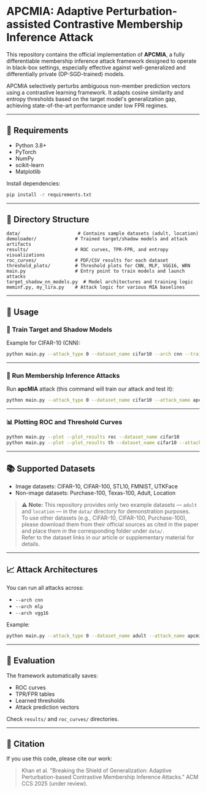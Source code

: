 # APCMIA: Adaptive Perturbation-assisted Contrastive Membership Inference Attack

This repository contains the official implementation of **APCMIA**, a fully differentiable membership inference attack framework designed to operate in black-box settings, especially effective against well-generalized and differentially private (DP-SGD-trained) models.

APCMIA selectively perturbs ambiguous non-member prediction vectors using a contrastive learning framework. It adapts cosine similarity and entropy thresholds based on the target model's generalization gap, achieving state-of-the-art performance under low FPR regimes.

---

## 🧠 Requirements

- Python 3.8+
- PyTorch
- NumPy
- scikit-learn
- Matplotlib

Install dependencies:

```bash
pip install -r requirements.txt
```

---

## 📁 Directory Structure

```
data/                     # Contains sample datasets (adult, location)
demoloader/              # Trained target/shadow models and attack artifacts
results/                 # ROC curves, TPR-FPR, and entropy visualizations
roc_curves/              # PDF/CSV results for each dataset
threshold_plots/         # Threshold plots for CNN, MLP, VGG16, WRN
main.py                  # Entry point to train models and launch attacks
target_shadow_nn_models.py  # Model architectures and training logic
meminf.py, my_lira.py    # Attack logic for various MIA baselines
```

---

## 🏃 Usage

### 🔧 Train Target and Shadow Models

Example for CIFAR-10 (CNN):

```bash
python main.py --attack_type 0 --dataset_name cifar10 --arch cnn --train_model
```

---

### 🚨 Run Membership Inference Attacks

Run **apcMIA** attack (this command will train our attack and test it):

```bash
python main.py --attack_type 0 --dataset_name cifar10 --attack_name apcmia --arch cnn --apcmia_cluster
```

---

### 📊 Plotting ROC and Threshold Curves

```bash
python main.py --plot --plot_results roc --dataset_name cifar10
python main.py --plot --plot_results th --dataset_name cifar10 --attack_name apcmia
```

---

## 📚 Supported Datasets

- Image datasets: CIFAR-10, CIFAR-100, STL10, FMNIST, UTKFace  
- Non-image datasets: Purchase-100, Texas-100, Adult, Location

> ⚠️ **Note:** This repository provides only two example datasets — `adult` and `location` — in the `data/` directory for demonstration purposes.  
To use other datasets (e.g., CIFAR-10, CIFAR-100, Purchase-100), please download them from their official sources as cited in the paper and place them in the corresponding folder under `data/`.  
Refer to the dataset links in our article or supplementary material for details.

---

## 📈 Attack Architectures

You can run all attacks across:

- `--arch cnn`
- `--arch mlp`
- `--arch vgg16`

Example:

```bash
python main.py --attack_type 0 --dataset_name adult --attack_name apcmia --arch mlp --apcmia_cluster
```

---

## 🧪 Evaluation

The framework automatically saves:

- ROC curves
- TPR/FPR tables
- Learned thresholds
- Attack prediction vectors

Check `results/` and `roc_curves/` directories.

---

## 📄 Citation

If you use this code, please cite our work:

> Khan et al. "Breaking the Shield of Generalization: Adaptive Perturbation-based Contrastive Membership Inference Attacks." ACM CCS 2025 (under review).
